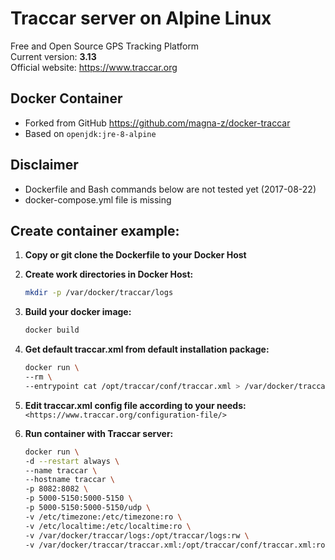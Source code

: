# Traccar server on Alpine Linux

Free and Open Source GPS Tracking Platform  
Current version: **3.13**  
Official website: https://www.traccar.org  

## Docker Container  

- Forked from GitHub https://github.com/magna-z/docker-traccar  
- Based on ```openjdk:jre-8-alpine```

## Disclaimer  

- Dockerfile and Bash commands below are not tested yet (2017-08-22)
- docker-compose.yml file is missing

## Create container example:  

1. **Copy or git clone the Dockerfile to your Docker Host**

2. **Create work directories in Docker Host:**  
    ```bash
    mkdir -p /var/docker/traccar/logs
    ```

3. **Build your docker image:**  
    ```bash
    docker build
    ```

4. **Get default traccar.xml from default installation package:**  
    ```bash
    docker run \
    --rm \
    --entrypoint cat /opt/traccar/conf/traccar.xml > /var/docker/traccar/traccar.xml
    ```

5. **Edit traccar.xml config file according to your needs:**  
    ```<https://www.traccar.org/configuration-file/>```

6. **Run container with Traccar server:**  
    ```bash
    docker run \
    -d --restart always \
    --name traccar \
    --hostname traccar \
    -p 8082:8082 \
    -p 5000-5150:5000-5150 \
    -p 5000-5150:5000-5150/udp \
    -v /etc/timezone:/etc/timezone:ro \
    -v /etc/localtime:/etc/localtime:ro \
    -v /var/docker/traccar/logs:/opt/traccar/logs:rw \
    -v /var/docker/traccar/traccar.xml:/opt/traccar/conf/traccar.xml:ro
    ```
